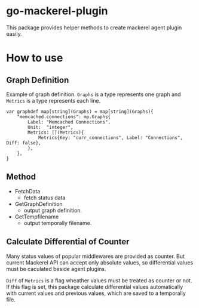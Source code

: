 go-mackerel-plugin
==================

This package provides helper methods to create mackerel agent plugin easily.


How to use
==========

## Graph Definition

Example of graph definition.
`Graphs` is a type represents one graph and `Metrics` is a type represents each line.

```golang
var graphdef map[string](Graphs) = map[string](Graphs){
	"memcached.connections": mp.Graphs{
		Label: "Memcached Connections",
		Unit:  "integer",
		Metrics: [](Metrics){
			Metrics{Key: "curr_connections", Label: "Connections", Diff: false},
		},
	},
}
```

## Method
- FetchData
  - fetch status data
- GetGraphDefinition
  - output graph definition.
- GetTempfilename
  - output temporally filename.

## Calculate Differential of Counter

Many status values of popular middlewares are provided as counter.
But current Mackerel API can accept only absolute values, so differential values must be caculated beside agent plugins.

`Diff` of `Metrics` is a flag wheather values must be treated as counter or not.
If this flag is set, this package calculate differential values automatically with current values and previous values, which are saved to a temporally file.


